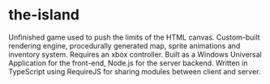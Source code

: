 # the-island
Unfinished game used to push the limits of the HTML canvas. Custom-built rendering engine, procedurally generated map, sprite animations and inventory system. Requires an xbox controller. Built as a Windows Universal Application for the front-end, Node.js for the server backend. Written in TypeScript using RequireJS for sharing modules between client and server.
